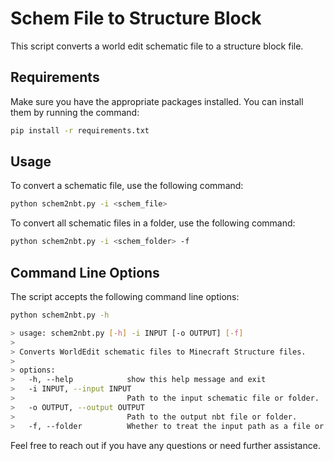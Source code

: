# Schem File to Structure Block

This script converts a world edit schematic file to a structure block file.

## Requirements

Make sure you have the appropriate packages installed. You can install them by running the command:

```sh
pip install -r requirements.txt
```

## Usage

To convert a schematic file, use the following command:

```sh
python schem2nbt.py -i <schem_file>
```

To convert all schematic files in a folder, use the following command:

```sh
python schem2nbt.py -i <schem_folder> -f
```

## Command Line Options

The script accepts the following command line options:

```sh
python schem2nbt.py -h

> usage: schem2nbt.py [-h] -i INPUT [-o OUTPUT] [-f]
>
> Converts WorldEdit schematic files to Minecraft Structure files.
>
> options:
>   -h, --help            show this help message and exit
>   -i INPUT, --input INPUT
>                         Path to the input schematic file or folder.
>   -o OUTPUT, --output OUTPUT
>                         Path to the output nbt file or folder.
>   -f, --folder          Whether to treat the input path as a file or a folder.
```

Feel free to reach out if you have any questions or need further assistance.
